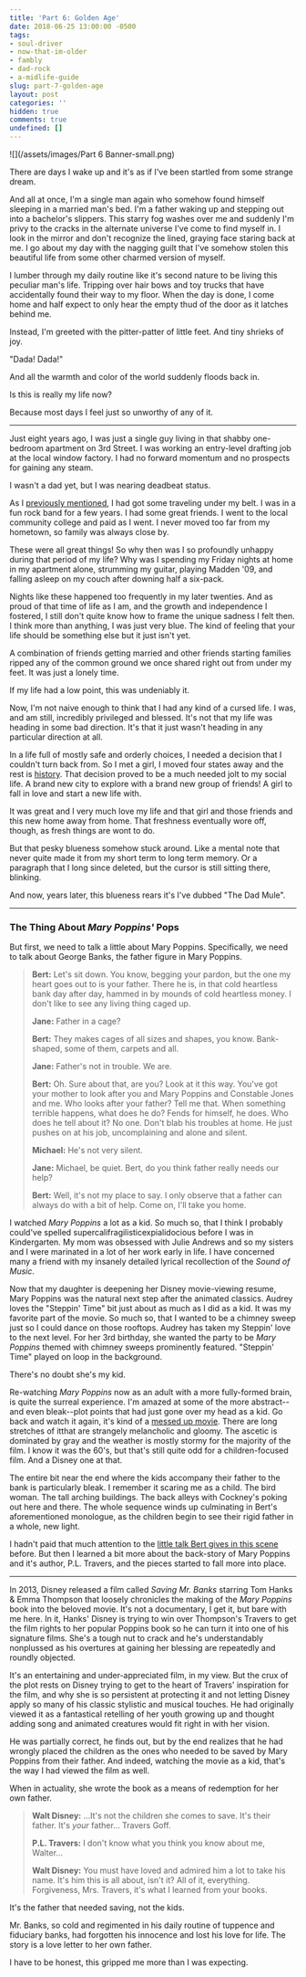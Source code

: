 ```yaml
---
title: 'Part 6: Golden Age'
date: 2018-06-25 13:00:00 -0500
tags:
- soul-driver
- now-that-im-older
- fambly
- dad-rock
- a-midlife-guide
slug: part-7-golden-age
layout: post
categories: ''
hidden: true
comments: true
undefined: []
---
```

![](/assets/images/Part 6 Banner-small.png)

There are days I wake up and it's as if I've been startled from some strange dream.

<!-- break -->

And all at once, I'm a single man again who somehow found himself sleeping in a married man's bed. I'm a father waking up and stepping out into a bachelor's slippers. This starry fog washes over me and suddenly I'm privy to the cracks in the alternate universe I've come to find myself in. I look in the mirror and don't recognize the lined, graying face staring back at me. I go about my day with the nagging guilt that I've somehow stolen this beautiful life from some other charmed version of myself.

I lumber through my daily routine like it's second nature to be living this peculiar man's life. Tripping over hair bows and toy trucks that have accidentally found their way to my floor. When the day is done, I come home and half expect to only hear the empty thud of the door as it latches behind me.

Instead, I'm greeted with the pitter-patter of little feet. And tiny shrieks of joy.

"Dada! Dada!"

And all the warmth and color of the world suddenly floods back in. 

Is this is really my life now? 

Because most days I feel just so unworthy of any of it.

***

Just eight years ago, I was just a single guy living in that shabby one-bedroom apartment on 3rd Street. I was working an entry-level drafting job at the local window factory. I had no forward momentum and no prospects for gaining any steam.

I wasn't a dad yet, but I was nearing deadbeat status.

As I [previously mentioned](http://blog.ryanstraits.com/2018/05/14/part-3-a-grown-up-soul.html), I had got some traveling under my belt. I was in a fun rock band for a few years. I had some great friends. I went to the local community college and paid as I went. I never moved too far from my hometown, so family was always close by.

These were all great things! So why then was I so profoundly unhappy during that period of my life? Why was I spending my Friday nights at home in my apartment alone, strumming my guitar, playing Madden '09, and falling asleep on my couch after downing half a six-pack.

Nights like these happened too frequently in my later twenties. And as proud of that time of life as I am, and the growth and independence I fostered, I still don't quite know how to frame the unique sadness I felt then. I think more than anything, I was just very blue. The kind of feeling that your life should be something else but it just isn't yet.

A combination of friends getting married and other friends starting families ripped any of the common ground we once shared right out from under my feet. It was just a lonely time.

If my life had a low point, this was undeniably it.

Now, I'm not naive enough to think that I had any kind of a cursed life. I was, and am still, incredibly privileged and blessed. It's not that my life was heading in some bad direction. It's that it just wasn't heading in any particular direction at all.

In a life full of mostly safe and orderly choices, I needed a decision that I couldn't turn back from. So I met a girl, I moved four states away and the rest is [history](http://blog.ryanstraits.com/2010/07/05/choose-your-own-adventure.html). That decision proved to be a much needed jolt to my social life. A brand new city to explore with a brand new group of friends! A girl to fall in love and start a new life with.

It was great and I very much love my life and that girl and those friends and this new home away from home. That freshness eventually wore off, though, as fresh things are wont to do.

But that pesky blueness somehow stuck around. Like a mental note that never quite made it from my short term to long term memory. Or a paragraph that I long since deleted, but the cursor is still sitting there, blinking.

And now, years later, this blueness rears it's  I've dubbed "The Dad Mule".

***

### The Thing About _Mary Poppins'_ Pops

But first, we need to talk a little about Mary Poppins. Specifically, we need to talk about George Banks, the father figure in Mary Poppins.

> **Bert:** Let's sit down. You know, begging your pardon, but the one my heart goes out to is your father. There he is, in that cold heartless bank day after day, hammed in by mounds of cold heartless money. I don't like to see any living thing caged up.
>
> **Jane:** Father in a cage?
>
> **Bert:** They makes cages of all sizes and shapes, you know. Bank-shaped, some of them, carpets and all.
>
> **Jane:** Father's not in trouble. We are.
>
> **Bert:** Oh. Sure about that, are you? Look at it this way. You've got your mother to look after you and Mary Poppins and Constable Jones and me. Who looks after your father? Tell me that. When something terrible happens, what does he do? Fends for himself, he does. Who does he tell about it? No one. Don't blab his troubles at home. He just pushes on at his job, uncomplaining and alone and silent.
>
> **Michael:** He's not very silent.
>
> **Jane:** Michael, be quiet. Bert, do you think father really needs our help?
>
> **Bert:** Well, it's not my place to say. I only observe that a father can always do with a bit of help. Come on, I'll take you home.

I watched _Mary Poppins_ a lot as a kid. So much so, that I think I probably could've spelled supercalifragilisticexpialidocious before I was in Kindergarten. My mom was obsessed with Julie Andrews and so my sisters and I were marinated in a lot of her work early in life. I have concerned many a friend with my insanely detailed lyrical recollection of the _Sound of Music_.

Now that my daughter is deepening her Disney movie-viewing resume, Mary Poppins was the natural next step after the animated classics. Audrey loves the "Steppin' Time" bit just about as much as I did as a kid. It was my favorite part of the movie. So much so, that I wanted to be a chimney sweep just so I could dance on those rooftops. Audrey has taken my Steppin' love to the next level. For her 3rd birthday, she wanted the party to be _Mary Poppins_ themed with chimney sweeps prominently featured. "Steppin' Time" played on loop in the background.

There's no doubt she's my kid.

Re-watching _Mary Poppins_ now as an adult with a more fully-formed brain, is quite the surreal experience. I'm amazed at some of the more abstract--and even bleak--plot points that had just gone over my head as a kid. Go back and watch it again, it's kind of a <a href="https://www.buzzfeed.com/leonoraepstein/mary-poppins-is-actually-an-extremely-messed-up-movie?utm_term=.relMK4KBG6#.au6qv1vMGZ" target="blank">messed up movie</a>. There are long stretches of itthat are strangely melancholic and gloomy. The ascetic is dominated by gray and the weather is mostly stormy for the majority of the film. I know it was the 60's, but that's still quite odd for a children-focused film. And a Disney one at that.

The entire bit near the end where the kids accompany their father to the bank is particularly bleak. I remember it scaring me as a child. The bird woman. The tall arching buildings. The back alleys with Cockney's poking out here and there. The whole sequence winds up culminating in Bert's aforementioned monologue, as the children begin to see their rigid father in a whole, new light.

I hadn't paid that much attention to the <a href="https://www.youtube.com/watch?v=bDsBFbjCewg" target="blank">little talk Bert gives in this scene</a> before. But then I learned a bit more about the back-story of Mary Poppins and it's author, P.L. Travers, and the pieces started to fall more into place.

***

In 2013, Disney released a film called _Saving Mr. Banks_ starring Tom Hanks & Emma Thompson that loosely chronicles the making of the _Mary Poppins_ book into the beloved movie. It's not a documentary, I get it, but bare with me here. In it, Hanks' Disney is trying to win over Thompson's Travers to get the film rights to her popular Poppins book so he can turn it into one of his signature films. She's a tough nut to crack and he's understandably nonplussed as his overtures at gaining her blessing are repeatedly and roundly objected.

It's an entertaining and under-appreciated film, in my view. But the crux of the plot rests on Disney trying to get to the heart of Travers' inspiration for the film, and why she is so persistent at protecting it and not letting Disney apply so many of his classic stylistic and musical touches. He had originally viewed it as a fantastical retelling of her youth growing up and thought adding song and animated creatures would fit right in with her vision.

He was partially correct, he finds out, but by the end realizes that he had wrongly placed the children as the ones who needed to be saved by Mary Poppins from their father. And indeed, watching the movie as a kid, that's the way I had viewed the film as well.

When in actuality, she wrote the book as a means of redemption for her own father.

> **Walt Disney:** ...It's not the children she comes to save. It's their father. It's _your_ father... Travers Goff.
>
> **P.L. Travers:** I don't know what you think you know about me, Walter...
>
> **Walt Disney:** You must have loved and admired him a lot to take his name. It's him this is all about, isn't it? All of it, everything. Forgiveness, Mrs. Travers, it's what I learned from your books.

It's the father that needed saving, not the kids.

Mr. Banks, so cold and regimented in his daily routine of tuppence and fiduciary banks, had forgotten his innocence and lost his love for life. The story is a love letter to her own father.

I have to be honest, this gripped me more than I was expecting.